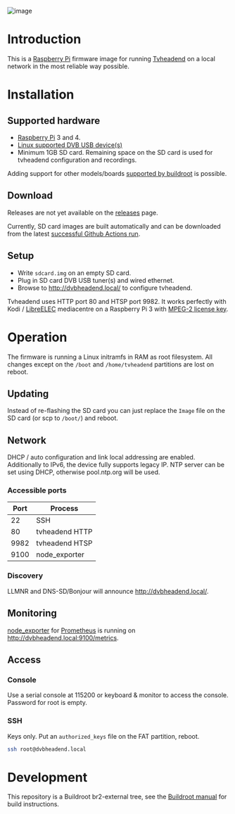 ![image](https://github.com/markuslindenberg/dvbheadend/workflows/image/badge.svg)

# Introduction

This is a [Raspberry Pi](https://www.raspberrypi.org/products/) firmware image for running [Tvheadend](https://tvheadend.org/) on a local network in the most reliable way possible.

# Installation

## Supported hardware

* [Raspberry Pi](https://www.raspberrypi.org/products/) 3 and 4.
* [Linux supported DVB USB device(s)](https://www.linuxtv.org/wiki/index.php/Hardware_device_information)
* Minimum 1GB SD card. Remaining space on the SD card is used for tvheadend configuration and recordings.

Adding support for other models/boards [supported by buildroot](https://github.com/buildroot/buildroot/tree/master/board) is possible.

## Download

Releases are not yet available on the [releases](https://github.com/markuslindenberg/dvbheadend/releases) page.

Currently, SD card images are built automatically and can be downloaded from the latest [successful Github Actions run](https://github.com/markuslindenberg/dvbheadend/actions?query=is%3Asuccess+workflow%3Aimage).

## Setup

* Write `sdcard.img` on an empty SD card.
* Plug in SD card DVB USB tuner(s) and wired ethernet.
* Browse to <http://dvbheadend.local/> to configure tvheadend.

Tvheadend uses HTTP port 80 and HTSP port 9982. It works perfectly with Kodi / [LibreELEC](https://libreelec.tv/) mediacentre on a Raspberry Pi 3 with [MPEG-2 license key](https://codecs.raspberrypi.org/mpeg-2-license-key/).

# Operation

The firmware is running a Linux initramfs in RAM as root filesystem. All changes except on the `/boot` and `/home/tvheadend` partitions are lost on reboot.

## Updating

Instead of re-flashing the SD card you can just replace the `Image` file on the SD card (or scp to `/boot/`) and reboot.

## Network

DHCP / auto configuration and link local addressing are enabled. Additionally to IPv6, the device fully supports legacy IP. NTP server can be set using DHCP, otherwise pool.ntp.org will be used.

### Accessible ports

| Port | Process        |
| ---- | -------------- |
| 22   | SSH            |
| 80   | tvheadend HTTP |
| 9982 | tvheadend HTSP |
| 9100 | node_exporter  |

### Discovery

LLMNR and DNS-SD/Bonjour will announce <http://dvbheadend.local/>.

## Monitoring

[node_exporter](https://github.com/prometheus/node_exporter) for [Prometheus](https://prometheus.io/) is running on <http://dvbheadend.local:9100/metrics>.

## Access

### Console

Use a serial console at 115200 or keyboard & monitor to access the console. Password for root is empty.

### SSH

Keys only. Put an `authorized_keys` file on the FAT partition, reboot.

```bash
ssh root@dvbheadend.local
```

# Development

This repository is a Buildroot br2-external tree, see the [Buildroot manual](https://buildroot.org/downloads/manual/manual.html#outside-br-custom) for build instructions.
